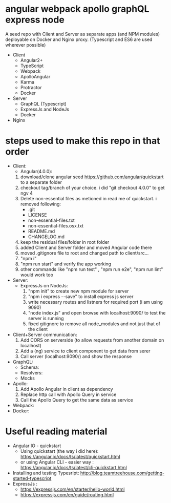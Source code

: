 # angular webpack apollo graphQL express node
A seed repo with Client and Server as separate apps (and NPM modules) deployable on Docker and Nginx proxy.
(Typescript and ES6 are used wherever possible)
* Client
    * Angular2+ 
    * TypeScript 
    * Webpack 
    * ApolloAngular 
    * Karma 
    * Protractor 
    * Docker
* Server
    * GraphQL (Typescript)
    * ExpressJs and NodeJs 
    * Docker
* Nginx

# steps used to make this repo in that order
* Client:
    * Angular(4.0.0):
    1) download/clone angular seed https://github.com/angular/quickstart to a separate folder
    2) checkout tag/branch of your choice. i did "git checkout 4.0.0" to get ngv 4
    3) Delete non-essential files as metioned in read me of quickstart.
       i removed following:
       * .git
       * LICENSE
       * non-essential-files.txt
       * non-essential-files.osx.txt
       * README.md
       * CHANGELOG.md
    4) keep the residual files/folder in root folder
    5) added Client and Server folder and moved Angular code there
    6) moved .gitignore file to root and changed path to client/src...
    7) "npm i"
    8) "npm run start" and verify the app working
    9) other commands like "npm run test" , "npm run e2e", "npm run lint" would work too
* Server:
    * ExpressJs on NodeJs:
        1) "npm init" to create new npm module for server
        2) "npm i express --save" to install express js server
        3) write necessary routes and listners for required port (i am using 9090)
        4) "node index.js" and open browse with localhost:9090/ to test the server is running
        5) fixed gitignore to remove all node_modules and not just that of the client
* Client+Server communication:
    1) Add CORS on serverside (to allow requests from another domain on localhost)
    1) Add a (ng) service to client component to get data from serer
    2) Call server (localhost:9090/) and show the response   
* GraphQL:
    * Schema:
    * Resolvers: 
    * Mocks
* Apollo:
    1) Add Apollo Angular in client as dependency
    2) Replace http call with Apollo Query in service
    3) Call the Apollo Query to get the same data as service
* Webpack:
* Docker: 

# Useful reading material
* Angular IO - quickstart
    * Using quickstart (the way i did here): https://angular.io/docs/ts/latest/quickstart.html
    * or using Angular CLI - easier way : https://angular.io/docs/ts/latest/cli-quickstart.html
* Installing and testing Typesript: http://blog.teamtreehouse.com/getting-started-typescript
* ExpressJs : 
    * https://expressjs.com/en/starter/hello-world.html 
    * https://expressjs.com/en/guide/routing.html    
